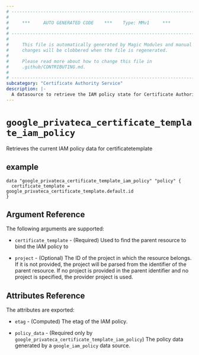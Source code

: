 ```yaml
---
# ----------------------------------------------------------------------------
#
#     ***     AUTO GENERATED CODE    ***    Type: MMv1     ***
#
# ----------------------------------------------------------------------------
#
#     This file is automatically generated by Magic Modules and manual
#     changes will be clobbered when the file is regenerated.
#
#     Please read more about how to change this file in
#     .github/CONTRIBUTING.md.
#
# ----------------------------------------------------------------------------
subcategory: "Certificate Authority Service"
description: |-
  A datasource to retrieve the IAM policy state for Certificate Authority Service CertificateTemplate
---
```



# `google_privateca_certificate_template_iam_policy`
Retrieves the current IAM policy data for certificatetemplate


## example

```hcl
data "google_privateca_certificate_template_iam_policy" "policy" {
  certificate_template = google_privateca_certificate_template.default.id
}
```

## Argument Reference

The following arguments are supported:

* `certificate_template` - (Required) Used to find the parent resource to bind the IAM policy to

* `project` - (Optional) The ID of the project in which the resource belongs.
    If it is not provided, the project will be parsed from the identifier of the parent resource. If no project is provided in the parent identifier and no project is specified, the provider project is used.

## Attributes Reference

The attributes are exported:

* `etag` - (Computed) The etag of the IAM policy.

* `policy_data` - (Required only by `google_privateca_certificate_template_iam_policy`) The policy data generated by
  a `google_iam_policy` data source.
